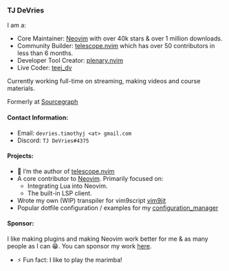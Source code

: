 ### TJ DeVries

I am a:
- Core Maintainer: [Neovim](https://github.com/neovim/neovim) with over 40k stars & over 1 million downloads.
- Community Builder: [telescope.nvim](https://github.com/nvim-telescope/telescope.nvim) which has over 50 contributors in less than 6 months.
- Developer Tool Creator: [plenary.nvim](https://github.com/nvim-lua/plenary.nvim/)
- Live Coder: [teej_dv](https://twitch.tv/teej_dv)

Currently working full-time on streaming, making videos and course materials.

Formerly at [Sourcegraph](https://sourcegraph.com)


#### Contact Information:
- Email: `devries.timothyj <at> gmail.com`
- Discord: `TJ DeVries#4375`

#### Projects:

- 🔭 I’m the author of [telescope.nvim](https://github.com/nvim-lua/telescope.nvim)
- A core contributor to [Neovim](https://github.com/neovim/neovim). Primarily focused on:
    - Integrating Lua into Neovim.
    - The built-in LSP client.
- Wrote my own (WIP) transpiler for vim9script [vim9jit](https://github.com/tjdevries/vim9jit)
- Popular dotfile configuration / examples for my [configuration_manager](https://github.com/tjdevries/config_manager)


#### Sponsor:

I like making plugins and making Neovim work better for me & as many people as I can :grin:.
You can sponsor my work [here](https://github.com/sponsors/tjdevries).

- ⚡ Fun fact: I like to play the marimba!
